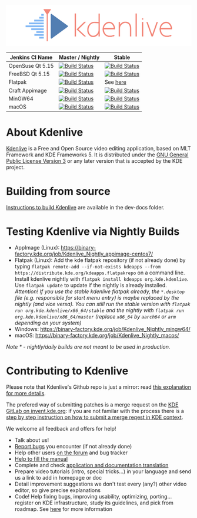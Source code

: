 ![](data/pics/kdenlive-logo.png)

| Jenkins CI Name | Master / Nightly | Stable |
| --------------- | ---------------- | ------ |
| OpenSuse Qt 5.15 | [![Build Status](https://build.kde.org/job/Applications/job/kdenlive/job/kf5-qt5%20SUSEQt5.15/badge/icon)](https://build.kde.org/job/Applications/job/kdenlive/job/kf5-qt5%20SUSEQt5.15//) |[![Build Status](https://build.kde.org/job/Applications/job/kdenlive/job/stable-kf5-qt5%20SUSEQt5.15/badge/icon)](https://build.kde.org/job/Applications/job/kdenlive/job/stable-kf5-qt5%20SUSEQt5.15/)|
| FreeBSD Qt 5.15 | [![Build Status](https://build.kde.org/job/Applications/job/kdenlive/job/kf5-qt5%20FreeBSDQt5.15/badge/icon)](https://build.kde.org/job/Applications/job/kdenlive/job/kf5-qt5%20FreeBSDQt5.15/) |[![Build Status](https://build.kde.org/job/Applications/job/kdenlive/job/stable-kf5-qt5%20FreeBSDQt5.15/badge/icon)](https://build.kde.org/job/Applications/job/kdenlive/job/stable-kf5-qt5%20FreeBSDQt5.15/)|
| Flatpak | [![Build Status](https://binary-factory.kde.org/job/Kdenlive_x86_64_flatpak/badge/icon)](https://binary-factory.kde.org/job/Kdenlive_x86_64_flatpak/) | See [here](https://flathub.org/builds/#/apps/org.kde.kdenlive)|
| Craft Appimage | [![Build Status](https://binary-factory.kde.org/job/Kdenlive_Nightly_appimage-centos7/badge/icon)](https://binary-factory.kde.org/job/Kdenlive_Nightly_appimage-centos7/) | [![Build Status](https://binary-factory.kde.org/job/Kdenlive_Stable_appimage-centos7/badge/icon)](https://binary-factory.kde.org/job/Kdenlive_Stable_appimage-centos7/) |
| MinGW64 | [![Build Status](https://binary-factory.kde.org/job/Kdenlive_Nightly_mingw64/badge/icon)](https://binary-factory.kde.org/job/Kdenlive_Nightly_mingw64/) | [![Build Status](https://binary-factory.kde.org/job/Kdenlive_Stable_mingw64/badge/icon)](https://binary-factory.kde.org/job/Kdenlive_Stable_mingw64/) |
| macOS | [![Build Status](https://binary-factory.kde.org/job/Kdenlive_Nightly_macos/badge/icon)](https://binary-factory.kde.org/job/Kdenlive_Nightly_macos/) | [![Build Status](https://binary-factory.kde.org/job/Kdenlive_Stable_macos/badge/icon)](https://binary-factory.kde.org/job/Kdenlive_Stable_macos/) |

# About Kdenlive

[Kdenlive](https://kdenlive.org) is a Free and Open Source video editing application, based on MLT Framework and KDE Frameworks 5. It is distributed under the [GNU General Public License Version 3](https://www.gnu.org/licenses/gpl-3.0.en.html) or any later version that is accepted by the KDE project.

# Building from source

[Instructions to build Kdenlive](dev-docs/build.md) are available in the dev-docs folder.

# Testing Kdenlive via Nightly Builds

- AppImage (Linux): https://binary-factory.kde.org/job/Kdenlive_Nightly_appimage-centos7/
- Flatpak (Linux): Add the kde flatpak repository (if not already done) by typing `flatpak remote-add --if-not-exists kdeapps --from https://distribute.kde.org/kdeapps.flatpakrepo` on a command line. Install kdenlive nightly with `flatpak install kdeapps org.kde.kdenlive`. Use `flatpak update` to update if the nightly is already installed. _Attention! If you use the stable kdenlive flatpak already, the `*.desktop` file (e.g. responsible for start menu entry) is maybe replaced by the nightly (and vice versa). You can still run the stable version with `flatpak run org.kde.kdenlive/x86_64/stable` and the nightly with `flatpak run org.kde.kdenlive/x86_64/master` (replace `x86_64` by `aarch64` or `arm` depending on your system)_
- Windows: https://binary-factory.kde.org/job/Kdenlive_Nightly_mingw64/
- macOS: https://binary-factory.kde.org/job/Kdenlive_Nightly_macos/

*Note * - nightly/daily builds are not meant to be used in production.*

# Contributing to Kdenlive

Please note that Kdenlive's Github repo is just a mirror: read [this explanation for more details](https://community.kde.org/Infrastructure/Github_Mirror). 

The prefered way of submitting patches is a merge request on the [KDE GitLab on invent.kde.org](https://invent.kde.org/-/ide/project/multimedia/kdenlive): if you are not familar with the process there is a [step by step instruction on how to submit a merge reqest in KDE context](https://community.kde.org/Infrastructure/GitLab#Submitting_a_Merge_Request).

We welcome all feedback and offers for help!

* Talk about us!
* [Report bugs](https://kdenlive.org/en/bug-reports/) you encounter (if not already done)
* Help other users [on the forum](http://forum.kde.org/viewforum.php?f=262) and bug tracker
* [Help to fill the manual](https://community.kde.org/Kdenlive/Workgroup/Documentation)
* Complete and check [application and documentation translation](http://l10n.kde.org)
* Prepare video tutorials (intro, special tricks...) in your language
  and send us a link to add in homepage or doc
* Detail improvement suggestions
  we don't test every (any?) other video editor, so give precise explanations
* Code! Help fixing bugs, improving usability, optimizing, porting...
  register on KDE infrastructure, study its guidelines, and pick from roadmap. See [here](dev-docs/contributing.md) for more information
